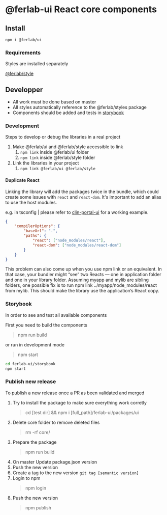 # @ferlab-ui React core components

## Install

    npm i @ferlab/ui

### Requirements

Styles are installed separately

[@ferlab/style](github/)

## Developper

-   All work must be done based on master
-   All styles automatically reference to the @ferlab/styles package
-   Components should be added and tests in [storybook](../../storybook)

### Development

Steps to develop or debug the libraries in a real project

1. Make @ferlab/ui and @ferlab/style accessible to link
    1. `npm link` inside @ferlab/ui folder
    2. `npm link` inside @ferlab/style folder
2. Link the libraries in your project
    1. `npm link @ferlab/ui @ferlab/style`

#### Duplicate React

Linking the library will add the packages twice in the bundle, which could create some issues with `react` and `react-dom`. It's important to add an alias to use the host modules.

e.g. in tsconfig | please refer to [clin-portal-ui](https://github.com/Ferlab-Ste-Justine/clin-portal-ui) for a working example.

```json
{
    "compilerOptions": {
        "baseUrl": ".",
        "paths": {
            "react": ["node_modules/react"],
            "react-dom": ["node_modules/react-dom"]
        }
    }
}
```

This problem can also come up when you use npm link or an equivalent. In that case, your bundler might “see” two Reacts — one in application folder and one in your library folder. Assuming myapp and mylib are sibling folders, one possible fix is to run npm link ../myapp/node_modules/react from mylib. This should make the library use the application’s React copy.

### Storybook

In order to see and test all available components

First you need to build the components

> npm run build

or run in development mode

> npm start

```bash
cd ferlab-ui/storybook
npm start
```

### Publish new release

To publish a new release once a PR as been validated and merged

1. Try to install the package to make sure everything work corretly
    > cd [test dir] && npm i [full_path]/ferlab-ui/packages/ui
2. Delete core folder to remove deleted files
    > rm -rf core/
3. Prepare the package
    > npm run build
4. On master Update package.json version
5. Push the new version
6. Create a tag to the new version `git tag [semantic version]`
7. Login to npm
    > npm login
8. Push the new version
    > npm publish
